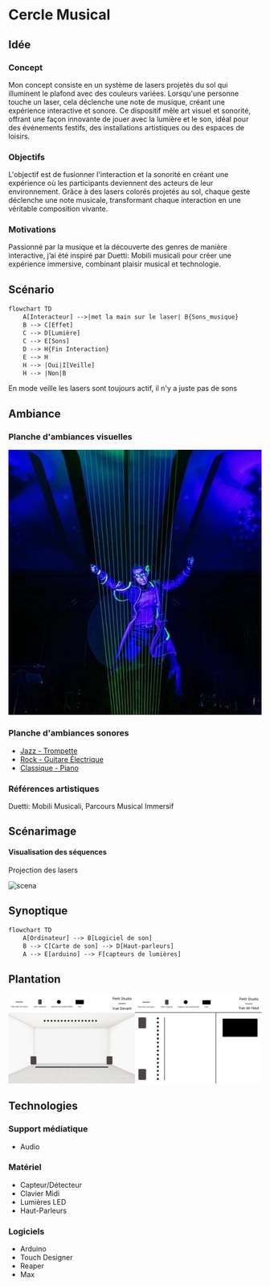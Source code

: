 # Cercle Musical
## Idée
### Concept
Mon concept consiste en un système de lasers projetés du sol qui illuminent le plafond avec des couleurs variées. Lorsqu'une personne touche un laser, cela déclenche une note de musique, créant une expérience interactive et sonore. Ce dispositif mêle art visuel et sonorité, offrant une façon innovante de jouer avec la lumière et le son, idéal pour des événements festifs, des installations artistiques ou des espaces de loisirs.

### Objectifs
L'objectif est de fusionner l'interaction et la sonorité en créant une expérience où les participants deviennent des acteurs de leur environnement. Grâce à des lasers colorés projetés au sol, chaque geste déclenche une note musicale, transformant chaque interaction en une véritable composition vivante.

### Motivations
Passionné par la musique et la découverte des genres de manière interactive, j’ai été inspiré par Duetti: Mobili musicali pour créer une expérience immersive, combinant plaisir musical et technologie.

## Scénario
````mermaid
flowchart TD
    A[Interacteur] -->|met la main sur le laser| B{Sons_musique}
    B --> C[Effet]
    C --> D[Lumière]
    C --> E[Sons]
    D --> H{Fin Interaction}
    E --> H
    H --> |Oui|I[Veille]
    H --> |Non|B
````
En mode veille les lasers sont toujours actif, il n'y a juste pas de sons

## Ambiance
### Planche d'ambiances visuelles
![scena](media/laser.jpg)

### Planche d'ambiances sonores

- [Jazz - Trompette](https://www.youtube.com/watch?v=US2uDbkiMPQ)
- [Rock - Guitare Électrique](https://www.youtube.com/watch?v=LTeW10EefKI)
- [Classique - Piano](https://www.youtube.com/watch?v=xejeEtdfgZY)


### Références artistiques
Duetti: Mobili Musicali, Parcours Musical Immersif

## Scénarimage
#### Visualisation des séquences
Projection des lasers

![scena](media/scénarimage.png)

## Synoptique
````mermaid
flowchart TD
    A[Ordinateur] --> B[Logiciel de son]
    B --> C[Carte de son] --> D[Haut-parleurs]
    A --> E[arduino] --> F[capteurs de lumières]
````

## Plantation
![plantation](media/plantation.jpg)

## Technologies
### Support médiatique
- Audio

### Matériel
- Capteur/Détecteur
- Clavier Midi
- Lumières LED
- Haut-Parleurs

### Logiciels
- Arduino
- Touch Designer
- Reaper
- Max
